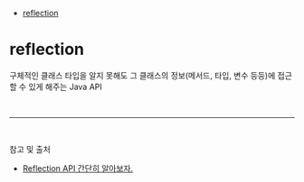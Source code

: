 - [reflection](#reflection)

# reflection

구체적인 클래스 타입을 알지 못해도 그 클래스의 정보(메서드, 타입, 변수 등등)에 접근할 수 있게 해주는 Java API




<br/>

---

<br/>

참고 및 출처
- [Reflection API 간단히 알아보자.](https://tecoble.techcourse.co.kr/post/2020-07-16-reflection-api/)